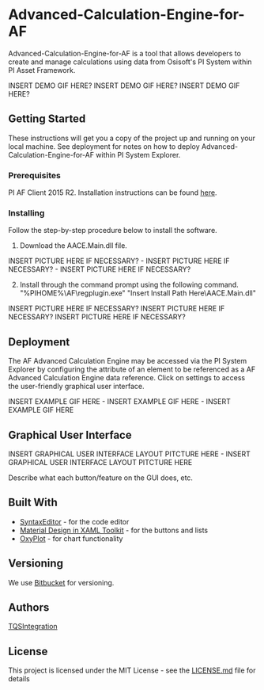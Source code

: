 # Advanced-Calculation-Engine-for-AF
Advanced-Calculation-Engine-for-AF is a tool that allows developers to create and manage calculations using data from Osisoft's PI System within PI Asset Framework.

INSERT DEMO GIF HERE? INSERT DEMO GIF HERE? INSERT DEMO GIF HERE?

## Getting Started

These instructions will get you a copy of the project up and running on your local machine. See deployment for notes on how to deploy Advanced-Calculation-Engine-for-AF within PI System Explorer.

### Prerequisites

PI AF Client 2015 R2. Installation instructions can be found [here](https://livelibrary.osisoft.com).

### Installing

Follow the step-by-step procedure below to install the software.

1. Download the AACE.Main.dll file.

INSERT PICTURE HERE IF NECESSARY? - INSERT PICTURE HERE IF NECESSARY? - INSERT PICTURE HERE IF NECESSARY?

2. Install through the command prompt using the following command.  
"%PIHOME%\AF\regplugin.exe" "Insert Install Path Here\AACE.Main.dll"

INSERT PICTURE HERE IF NECESSARY? INSERT PICTURE HERE IF NECESSARY? INSERT PICTURE HERE IF NECESSARY?

## Deployment

The AF Advanced Calculation Engine may be accessed via the PI System Explorer by configuring the attribute of an element to be referenced as a AF Advanced Calculation Engine data reference. Click on settings to access the user-friendly graphical user interface.

INSERT EXAMPLE GIF HERE - INSERT EXAMPLE GIF HERE - INSERT EXAMPLE GIF HERE

## Graphical User Interface

INSERT GRAPHICAL USER INTERFACE LAYOUT PITCTURE HERE - INSERT GRAPHICAL USER INTERFACE LAYOUT PITCTURE HERE

Describe what each button/feature on the GUI does, etc.

## Built With

* [SyntaxEditor](https://www.actiprosoftware.com/products/controls/wpf/syntaxeditor) - for the code editor
* [Material Design in XAML Toolkit](http://materialdesigninxaml.net/) - for the buttons and lists
* [OxyPlot](http://www.oxyplot.org/) - for chart functionality

## Versioning

We use [Bitbucket](https://bitbucket.org/) for versioning.

## Authors

[TQSIntegration](https://www.tqsintegration.com/)

## License

This project is licensed under the MIT License - see the [LICENSE.md](LICENSE.md) file for details
